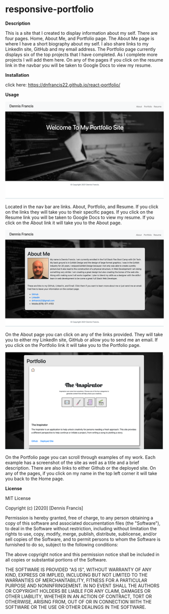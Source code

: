 # responsive-portfolio

**Description**

This is a site that I created to display information about my self. There are four pages. Home, About Me, and Portfolio page. The About Me page is where I have a short biography about my self. I also share links to my LinkedIn site, GitHub and my email address. The Portfolio page currently displays six of the top projects that I have completed. As I complete more projects I will add them here. On any of the pages if you click on the resume link in the navbar you will be taken to Google Docs to view my resume.

**Installation**

click here:  https://dnfrancis22.github.io/react-portfolio/

**Usage**

![Home](./src/assets/home.png)

Located in the nav bar are links. About, Portfolio, and Resume. If you click on the links they will take you to their specific pages. If you click on the Resume link you will be taken to Google Docs to view my resume. If you click on the About link it will take you to the About page.

![AboutMe](./src/assets/about.png)


On the About page you can click on any of the links provided. They will take you to either my LinkedIn site, GitHub or allow you to send me an email. If you click on the Portfolio link it will take you to the Portfolio page.


![portfolio](./src/assets/portfolio.png)


On the Portfolio page you can scroll through examples of my work. Each example has a screenshot of the site as well as a title and a brief description. There are also links to either Github or the deployed site. On any of the pages, if you click on my name in the top left corner it will take you back to the Home page.



**License**

MIT License

Copyright (c) [2020] [Dennis Francis]

Permission is hereby granted, free of charge, to any person obtaining a copy
of this software and associated documentation files (the "Software"), to deal
in the Software without restriction, including without limitation the rights
to use, copy, modify, merge, publish, distribute, sublicense, and/or sell
copies of the Software, and to permit persons to whom the Software is
furnished to do so, subject to the following conditions:

The above copyright notice and this permission notice shall be included in all
copies or substantial portions of the Software.

THE SOFTWARE IS PROVIDED "AS IS", WITHOUT WARRANTY OF ANY KIND, EXPRESS OR
IMPLIED, INCLUDING BUT NOT LIMITED TO THE WARRANTIES OF MERCHANTABILITY,
FITNESS FOR A PARTICULAR PURPOSE AND NONINFRINGEMENT. IN NO EVENT SHALL THE
AUTHORS OR COPYRIGHT HOLDERS BE LIABLE FOR ANY CLAIM, DAMAGES OR OTHER
LIABILITY, WHETHER IN AN ACTION OF CONTRACT, TORT OR OTHERWISE, ARISING FROM,
OUT OF OR IN CONNECTION WITH THE SOFTWARE OR THE USE OR OTHER DEALINGS IN THE
SOFTWARE.








